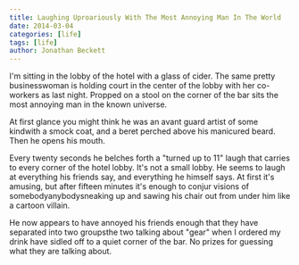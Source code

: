 ```yaml
---
title: Laughing Uproariously With The Most Annoying Man In The World
date: 2014-03-04
categories: [life]
tags: [life]
author: Jonathan Beckett
---
```


I'm sitting in the lobby of the hotel with a glass of cider. The same pretty businesswoman is holding court in the center of the lobby with her co-workers as last night. Propped on a stool on the corner of the bar sits the most annoying man in the known universe.

At first glance you might think he was an avant guard artist of some kindwith a smock coat, and a beret perched above his manicured beard. Then he opens his mouth.

Every twenty seconds he belches forth a "turned up to 11" laugh that carries to every corner of the hotel lobby. It's not a small lobby. He seems to laugh at everything his friends say, and everything he himself says. At first it's amusing, but after fifteen minutes it's enough to conjur visions of somebodyanybodysneaking up and sawing his chair out from under him like a cartoon villain.

He now appears to have annoyed his friends enough that they have separated into two groupsthe two talking about "gear" when I ordered my drink have sidled off to a quiet corner of the bar. No prizes for guessing what they are talking about.